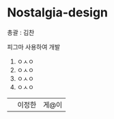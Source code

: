 # Nostalgia-design

<p>총괄 : 김찬</p>
<p>피그마 사용하여 개발</p>

<ol>
  <li>ㅇㅅㅇ</li>
  <li>ㅇㅅㅇ</li>
  <li>ㅇㅅㅇ</li>
  <li>ㅇㅅㅇ</li>
</ol>

<table>
  <th>
    <td>이정한</td>
      <td>게@이</td>
  </th>
</table>
